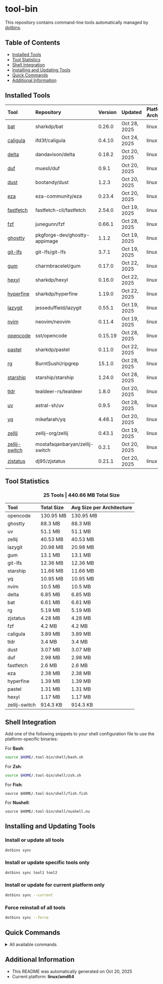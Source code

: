 # tool-bin
This repository contains command-line tools automatically managed by [dotbins](https://github.com/basnijholt/dotbins).

## Table of Contents

- [Installed Tools](#installed-tools)
- [Tool Statistics](#tool-statistics)
- [Shell Integration](#shell-integration)
- [Installing and Updating Tools](#installing-and-updating-tools)
- [Quick Commands](#quick-commands)
- [Additional Information](#additional-information)

## Installed Tools

| Tool | Repository | Version | Updated | Platforms & Architectures |
| :--- | :--------- | :------ | :------ | :------------------------ |
| [bat](https://github.com/sharkdp/bat) | sharkdp/bat | 0.26.0 | Oct 28, 2025 | linux (amd64) |
| [caligula](https://github.com/ifd3f/caligula) | ifd3f/caligula | 0.4.10 | Oct 24, 2025 | linux (amd64) |
| [delta](https://github.com/dandavison/delta) | dandavison/delta | 0.18.2 | Oct 20, 2025 | linux (amd64) |
| [duf](https://github.com/muesli/duf) | muesli/duf | 0.9.1 | Oct 20, 2025 | linux (amd64) |
| [dust](https://github.com/bootandy/dust) | bootandy/dust | 1.2.3 | Oct 20, 2025 | linux (amd64) |
| [eza](https://github.com/eza-community/eza) | eza-community/eza | 0.23.4 | Oct 20, 2025 | linux (amd64) |
| [fastfetch](https://github.com/fastfetch-cli/fastfetch) | fastfetch-cli/fastfetch | 2.54.0 | Oct 19, 2025 | linux (amd64) |
| [fzf](https://github.com/junegunn/fzf) | junegunn/fzf | 0.66.1 | Oct 28, 2025 | linux (amd64) |
| [ghostty](https://github.com/pkgforge-dev/ghostty-appimage) | pkgforge-dev/ghostty-appimage | 1.1.2 | Oct 19, 2025 | linux (amd64) |
| [git-lfs](https://github.com/git-lfs/git-lfs) | git-lfs/git-lfs | 3.7.1 | Oct 19, 2025 | linux (amd64) |
| [gum](https://github.com/charmbracelet/gum) | charmbracelet/gum | 0.17.0 | Oct 22, 2025 | linux (amd64) |
| [hexyl](https://github.com/sharkdp/hexyl) | sharkdp/hexyl | 0.16.0 | Oct 22, 2025 | linux (amd64) |
| [hyperfine](https://github.com/sharkdp/hyperfine) | sharkdp/hyperfine | 1.19.0 | Oct 22, 2025 | linux (amd64) |
| [lazygit](https://github.com/jesseduffield/lazygit) | jesseduffield/lazygit | 0.55.1 | Oct 19, 2025 | linux (amd64) |
| [nvim](https://github.com/neovim/neovim) | neovim/neovim | 0.11.4 | Oct 19, 2025 | linux (amd64) |
| [opencode](https://github.com/sst/opencode) | sst/opencode | 0.15.19 | Oct 28, 2025 | linux (amd64) |
| [pastel](https://github.com/sharkdp/pastel) | sharkdp/pastel | 0.11.0 | Oct 22, 2025 | linux (amd64) |
| [rg](https://github.com/BurntSushi/ripgrep) | BurntSushi/ripgrep | 15.1.0 | Oct 28, 2025 | linux (amd64) |
| [starship](https://github.com/starship/starship) | starship/starship | 1.24.0 | Oct 28, 2025 | linux (amd64) |
| [tldr](https://github.com/tealdeer-rs/tealdeer) | tealdeer-rs/tealdeer | 1.8.0 | Oct 20, 2025 | linux (amd64) |
| [uv](https://github.com/astral-sh/uv) | astral-sh/uv | 0.9.5 | Oct 28, 2025 | linux (amd64) |
| [yq](https://github.com/mikefarah/yq) | mikefarah/yq | 4.48.1 | Oct 20, 2025 | linux (amd64) |
| [zellij](https://github.com/zellij-org/zellij) | zellij-org/zellij | 0.43.1 | Oct 19, 2025 | linux (amd64) |
| [zellij-switch](https://github.com/mostafaqanbaryan/zellij-switch) | mostafaqanbaryan/zellij-switch | 0.2.1 | Oct 20, 2025 | linux (amd64) |
| [zjstatus](https://github.com/dj95/zjstatus) | dj95/zjstatus | 0.21.1 | Oct 20, 2025 | linux (amd64) |

## Tool Statistics

<div align='center'><h3>25 Tools | 440.66 MB Total Size</h3></div>

| Tool | Total Size | Avg Size per Architecture |
| :--- | :-------- | :------------------------ |
| opencode | 130.95 MB | 130.95 MB |
| ghostty | 88.3 MB | 88.3 MB |
| uv | 51.1 MB | 51.1 MB |
| zellij | 40.53 MB | 40.53 MB |
| lazygit | 20.98 MB | 20.98 MB |
| gum | 13.1 MB | 13.1 MB |
| git-lfs | 12.36 MB | 12.36 MB |
| starship | 11.66 MB | 11.66 MB |
| yq | 10.95 MB | 10.95 MB |
| nvim | 10.5 MB | 10.5 MB |
| delta | 6.85 MB | 6.85 MB |
| bat | 6.61 MB | 6.61 MB |
| rg | 5.19 MB | 5.19 MB |
| zjstatus | 4.28 MB | 4.28 MB |
| fzf | 4.2 MB | 4.2 MB |
| caligula | 3.89 MB | 3.89 MB |
| tldr | 3.4 MB | 3.4 MB |
| dust | 3.07 MB | 3.07 MB |
| duf | 2.98 MB | 2.98 MB |
| fastfetch | 2.6 MB | 2.6 MB |
| eza | 2.38 MB | 2.38 MB |
| hyperfine | 1.39 MB | 1.39 MB |
| pastel | 1.31 MB | 1.31 MB |
| hexyl | 1.17 MB | 1.17 MB |
| zellij-switch | 914.3 KB | 914.3 KB |

## Shell Integration

Add one of the following snippets to your shell configuration file to use the platform-specific binaries:

For **Bash**:
```bash
source $HOME/.tool-bin/shell/bash.sh
```

For **Zsh**:
```bash
source $HOME/.tool-bin/shell/zsh.sh
```

For **Fish**:
```fish
source $HOME/.tool-bin/shell/fish.fish
```

For **Nushell**:
```nu
source $HOME/.tool-bin/shell/nushell.nu
```

## Installing and Updating Tools

### Install or update all tools
```bash
dotbins sync
```

### Install or update specific tools only
```bash
dotbins sync tool1 tool2
```

### Install or update for current platform only
```bash
dotbins sync --current
```

### Force reinstall of all tools
```bash
dotbins sync --force
```

## Quick Commands

<details>
<summary>All available commands</summary>

```
dotbins list           # List all available tools
dotbins init           # Initialize directory structure
dotbins sync           # Install and update tools to their latest versions
dotbins readme         # Regenerate this README
dotbins status         # Show installed tool versions
dotbins get REPO       # Install tool directly to ~/.local/bin
```

For detailed usage information, run `dotbins --help` or `dotbins <command> --help`
</details>

## Additional Information

* This README was automatically generated on Oct 20, 2025
* Current platform: **linux/amd64**
